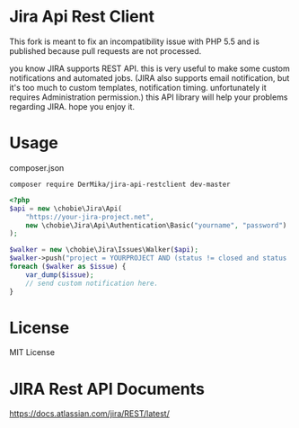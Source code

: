# Jira Api Rest Client

This fork is meant to fix an incompatibility issue with PHP 5.5 and is published because pull requests are not processed.

you know JIRA supports REST API. this is very useful to make some custom notifications and automated jobs.
(JIRA also supports email notification, but it's too much to custom templates, notification timing. unfortunately it requires Administration permission.)
this API library will help your problems regarding JIRA. hope you enjoy it.

# Usage

composer.json

```
composer require DerMika/jira-api-restclient dev-master
```


````php
<?php
$api = new \chobie\Jira\Api(
    "https://your-jira-project.net",
    new \chobie\Jira\Api\Authentication\Basic("yourname", "password")
);

$walker = new \chobie\Jira\Issues\Walker($api);
$walker->push("project = YOURPROJECT AND (status != closed and status != resolved) ORDER BY priority DESC");
foreach ($walker as $issue) {
    var_dump($issue);
    // send custom notification here.
}
````

# License

MIT License

# JIRA Rest API Documents

https://docs.atlassian.com/jira/REST/latest/

